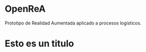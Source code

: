 # OpenReA
Prototipo de Realidad Aumentada aplicado a procesos logísticos.

<h1> Esto es un titulo </h1>
